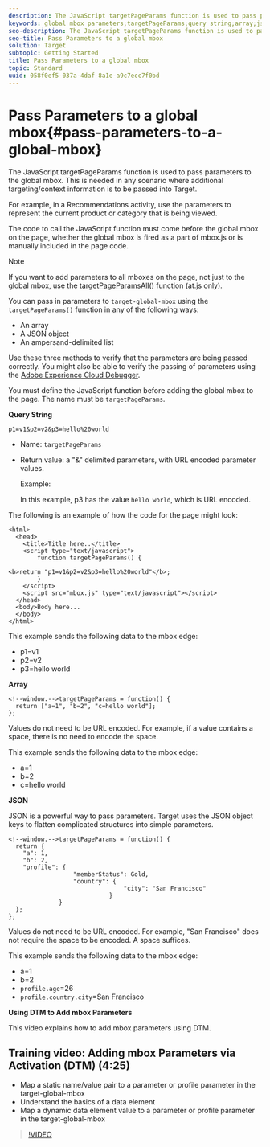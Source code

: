 ```yaml
---
description: The JavaScript targetPageParams function is used to pass parameters to the global mbox. This is needed in any scenario where additional targeting/context information is to be passed into Target.
keywords: global mbox parameters;targetPageParams;query string;array;json;dtm;dynamic tag management
seo-description: The JavaScript targetPageParams function is used to pass parameters to the global mbox. This is needed in any scenario where additional targeting/context information is to be passed into Target.
seo-title: Pass Parameters to a global mbox
solution: Target
subtopic: Getting Started
title: Pass Parameters to a global mbox
topic: Standard
uuid: 058f0ef5-037a-4daf-8a1e-a9c7ecc7f0bd
---
```


# Pass Parameters to a global mbox{#pass-parameters-to-a-global-mbox}

The JavaScript targetPageParams function is used to pass parameters to the global mbox. This is needed in any scenario where additional targeting/context information is to be passed into Target.

 For example, in a Recommendations activity, use the parameters to represent the current product or category that is being viewed.

The code to call the JavaScript function must come before the global mbox on the page, whether the global mbox is fired as a part of mbox.js or is manually included in the page code.

>[!NOTE]
>
>If you want to add parameters to all mboxes on the page, not just to the global mbox, use the [targetPageParamsAll()](../../../../c-implementing-target/c-implementing-target-for-client-side-web/cmp-atjs-functions.md#reference_97E77FCDD793403685ECCA5A44305F93) function (at.js only).

You can pass in parameters to `target-global-mbox` using the `targetPageParams()` function in any of the following ways:

* An array 
* A JSON object 
* An ampersand-delimited list

Use these three methods to verify that the parameters are being passed correctly. You might also be able to verify the passing of parameters using the [Adobe Experience Cloud Debugger](https://marketing.adobe.com/resources/help/en_US/sc/implement/debugger.html).

You must define the JavaScript function before adding the global mbox to the page. The name must be `targetPageParams`.

**Query String**

```
p1=v1&p2=v2&p3=hello%20world
```

* Name: `targetPageParams` 
* Return value: a "&" delimited parameters, with URL encoded parameter values.

  Example:

  In this example, p3 has the value `hello world`, which is URL encoded.

The following is an example of how the code for the page might look:

```
<html> 
  <head> 
    <title>Title here..</title> 
    <script type="text/javascript"> 
        function targetPageParams() { 
           
<b>return "p1=v1&p2=v2&p3=hello%20world"</b>; 
        } 
    </script> 
    <script src="mbox.js" type="text/javascript"></script> 
  </head> 
  <body>Body here... 
  </body> 
</html>
```

This example sends the following data to the mbox edge:

* p1=v1 
* p2=v2 
* p3=hello world

**Array**

```
<!--window.-->targetPageParams = function() { 
  return ["a=1", "b=2", "c=hello world"]; 
}; 

```

Values do not need to be URL encoded. For example, if a value contains a space, there is no need to encode the space.

This example sends the following data to the mbox edge:

* a=1 
* b=2 
* c=hello world

**JSON**

JSON is a powerful way to pass parameters. Target uses the JSON object keys to flatten complicated structures into simple parameters.

```
<!--window.-->targetPageParams = function() { 
  return { 
    "a": 1, 
    "b": 2, 
    "profile": { 
                  "memberStatus": Gold, 
                  "country": { 
                                "city": "San Francisco" 
                            } 
              } 
  }; 
}; 

```

Values do not need to be URL encoded. For example, "San Francisco" does not require the space to be encoded. A space suffices.

This example sends the following data to the mbox edge:

* a=1 
* b=2 
* `profile.age`=26 
* `profile.country.city`=San Francisco

**Using DTM to Add mbox Parameters**

This video explains how to add mbox parameters using DTM.

## Training video: Adding mbox Parameters via Activation (DTM) (4:25)

* Map a static name/value pair to a parameter or profile parameter in the target-global-mbox 
* Understand the basics of a data element 
* Map a dynamic data element value to a parameter or profile parameter in the target-global-mbox

>[!VIDEO](https://www.youtube.com/watch?v=hA0MctwZKlg) 